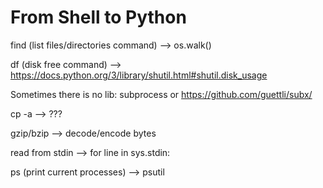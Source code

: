 # From Shell to Python

find (list files/directories command) --> os.walk()

df (disk free command) --> https://docs.python.org/3/library/shutil.html#shutil.disk_usage

Sometimes there is no lib: subprocess or https://github.com/guettli/subx/

cp -a --> ???

gzip/bzip --> decode/encode bytes

read from stdin --> for line in sys.stdin:

ps (print current processes) --> psutil
